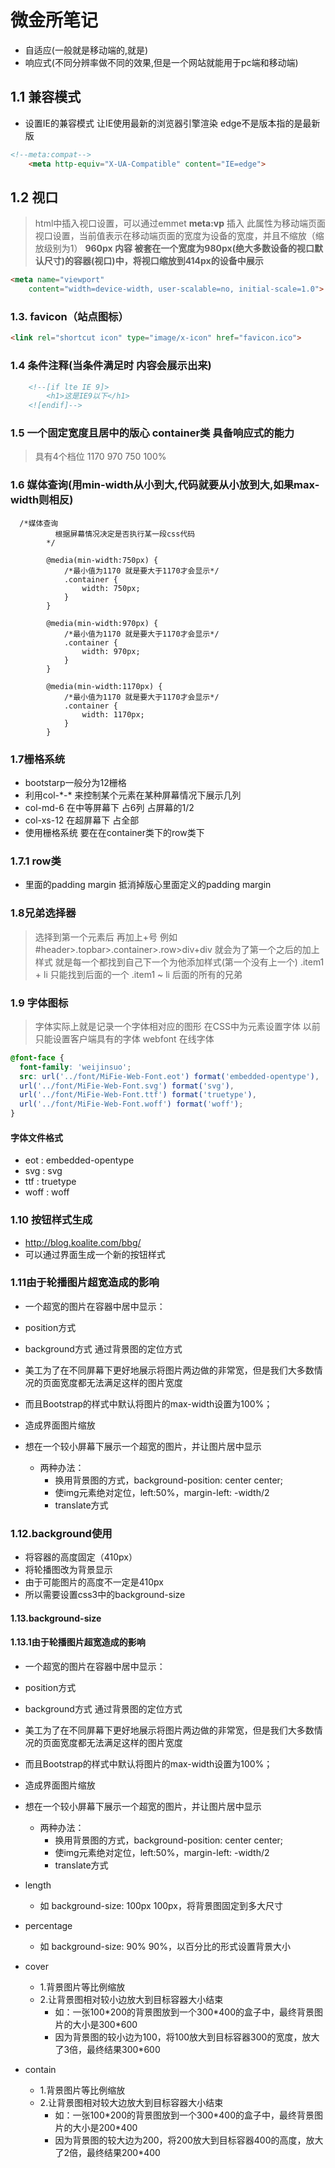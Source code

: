 # 微金所笔记

- 自适应(一般就是移动端的,就是)
- 响应式(不同分辨率做不同的效果,但是一个网站就能用于pc端和移动端)

## 1.1 兼容模式
- 设置IE的兼容模式 让IE使用最新的浏览器引擎渲染 edge不是版本指的是最新版
```html
<!--meta:compat-->
    <meta http-equiv="X-UA-Compatible" content="IE=edge">
```

## 1.2 视口

> html中插入视口设置，可以通过emmet __meta:vp__ 插入
> 此属性为移动端页面视口设置，当前值表示在移动端页面的宽度为设备的宽度，并且不缩放（缩放级别为1）
> __960px 内容 被套在一个宽度为980px(绝大多数设备的视口默认尺寸)的容器(视口)中，将视口缩放到414px的设备中展示__

```html
<meta name="viewport" 
	content="width=device-width, user-scalable=no, initial-scale=1.0">
```

### 1.3. favicon（站点图标）

```html
<link rel="shortcut icon" type="image/x-icon" href="favicon.ico">
```

### 1.4 条件注释(当条件满足时 内容会展示出来)

```html 
    <!--[if lte IE 9]>
        <h1>这是IE9以下</h1>
    <![endif]-->
```

### 1.5 一个固定宽度且居中的版心 container类 具备响应式的能力

> 具有4个档位 1170 970 750 100%


### 1.6 媒体查询(用min-width从小到大,代码就要从小放到大,如果max-width则相反)


``` 
  /*媒体查询
          根据屏幕情况决定是否执行某一段css代码
        */
        
        @media(min-width:750px) {
            /*最小值为1170 就是要大于1170才会显示*/
            .container {
                width: 750px;
            }
        }
        
        @media(min-width:970px) {
            /*最小值为1170 就是要大于1170才会显示*/
            .container {
                width: 970px;
            }
        }
        
        @media(min-width:1170px) {
            /*最小值为1170 就是要大于1170才会显示*/
            .container {
                width: 1170px;
            }
        }
```

### 1.7栅格系统
- bootstarp一般分为12栅格
- 利用col-\*-\* 来控制某个元素在某种屏幕情况下展示几列
- col-md-6 在中等屏幕下 占6列 占屏幕的1/2
- col-xs-12 在超屏幕下 占全部
- 使用栅格系统 要在在container类下的row类下

### 1.7.1 row类
- 里面的padding margin 抵消掉版心里面定义的padding margin

### 1.8兄弟选择器 
> 选择到第一个元素后 再加上+号
> 例如#header>.topbar>.container>.row>div+div 就会为了第一个之后的加上样式
> 就是每一个都找到自己下一个为他添加样式(第一个没有上一个)
> .item1 + li  只能找到后面的一个 
> .item1 ~ li  后面的所有的兄弟


### 1.9 字体图标
> 字体实际上就是记录一个字体相对应的图形
> 在CSS中为元素设置字体 以前只能设置客户端具有的字体
> webfont 在线字体
```css
@font-face {
  font-family: 'weijinsuo';
  src: url('../font/MiFie-Web-Font.eot') format('embedded-opentype'), 
  url('../font/MiFie-Web-Font.svg') format('svg'), 
  url('../font/MiFie-Web-Font.ttf') format('truetype'), 
  url('../font/MiFie-Web-Font.woff') format('woff');
}
```

#### 字体文件格式

- eot : embedded-opentype
- svg : svg
- ttf : truetype
- woff : woff

### 1.10 按钮样式生成

- http://blog.koalite.com/bbg/
- 可以通过界面生成一个新的按钮样式


### 1.11由于轮播图片超宽造成的影响

- 一个超宽的图片在容器中居中显示：
- position方式
- background方式 通过背景图的定位方式

- 美工为了在不同屏幕下更好地展示将图片两边做的非常宽，但是我们大多数情况的页面宽度都无法满足这样的图片宽度
- 而且Bootstrap的样式中默认将图片的max-width设置为100%；
- 造成界面图片缩放
- 想在一个较小屏幕下展示一个超宽的图片，并让图片居中显示
  + 两种办法：
    * 换用背景图的方式，background-position: center center;
    * 使img元素绝对定位，left:50%，margin-left: -width/2
    * translate方式

### 1.12.background使用

- 将容器的高度固定（410px）
- 将轮播图改为背景显示
- 由于可能图片的高度不一定是410px
- 所以需要设置css3中的background-size

#### 1.13.background-size
#### 1.13.1由于轮播图片超宽造成的影响

- 一个超宽的图片在容器中居中显示：
- position方式
- background方式 通过背景图的定位方式

- 美工为了在不同屏幕下更好地展示将图片两边做的非常宽，但是我们大多数情况的页面宽度都无法满足这样的图片宽度
- 而且Bootstrap的样式中默认将图片的max-width设置为100%；
- 造成界面图片缩放
- 想在一个较小屏幕下展示一个超宽的图片，并让图片居中显示
  + 两种办法：
    * 换用背景图的方式，background-position: center center;
    * 使img元素绝对定位，left:50%，margin-left: -width/2
    * translate方式

- length
  + 如 background-size: 100px 100px，将背景图固定到多大尺寸
- percentage
  + 如 background-size: 90% 90%，以百分比的形式设置背景大小
- cover
  + 1.背景图片等比例缩放
  + 2.让背景图相对较小边放大到目标容器大小结束
    * 如：一张100\*200的背景图放到一个300\*400的盒子中，最终背景图片的大小是300\*600
    * 因为背景图的较小边为100，将100放大到目标容器300的宽度，放大了3倍，最终结果300\*600
- contain
  + 1.背景图片等比例缩放
  + 2.让背景图相对较大边放大到目标容器大小结束
    * 如：一张100\*200的背景图放到一个300\*400的盒子中，最终背景图片的大小是200\*400
    * 因为背景图的较大边为200，将200放大到目标容器400的高度，放大了2倍，最终结果200\*400
